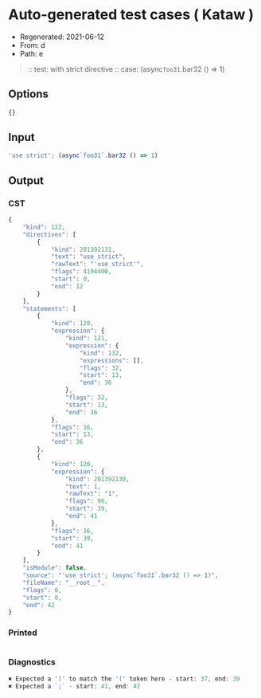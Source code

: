 # Auto-generated test cases ( Kataw )
- Regenerated: 2021-06-12
- From: d
- Path: e
> :: test: with strict directive
> :: case: (async`foo31`.bar32 () => 1)
## Options

`````js
{}
`````
## Input

`````js
'use strict'; (async`foo31`.bar32 () => 1)
`````
## Output

### CST

```javascript
{
    "kind": 122,
    "directives": [
        {
            "kind": 201392131,
            "text": "use strict",
            "rawText": "'use strict'",
            "flags": 4194400,
            "start": 0,
            "end": 12
        }
    ],
    "statements": [
        {
            "kind": 120,
            "expression": {
                "kind": 121,
                "expression": {
                    "kind": 132,
                    "expressions": [],
                    "flags": 32,
                    "start": 13,
                    "end": 36
                },
                "flags": 32,
                "start": 13,
                "end": 36
            },
            "flags": 16,
            "start": 13,
            "end": 36
        },
        {
            "kind": 120,
            "expression": {
                "kind": 201392130,
                "text": 1,
                "rawText": "1",
                "flags": 96,
                "start": 39,
                "end": 41
            },
            "flags": 16,
            "start": 39,
            "end": 41
        }
    ],
    "isModule": false,
    "source": "'use strict'; (async`foo31`.bar32 () => 1)",
    "fileName": "__root__",
    "flags": 0,
    "start": 0,
    "end": 42
}
```

### Printed

```javascript

```

### Diagnostics

```javascript
✖ Expected a ')' to match the '(' token here - start: 37, end: 39
✖ Expected a `;` - start: 41, end: 42

```

